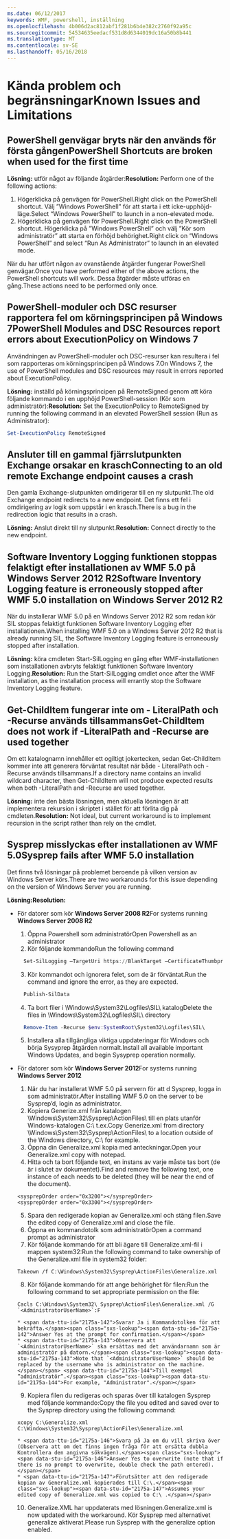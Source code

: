 ```yaml
---
ms.date: 06/12/2017
keywords: WMF, powershell, inställning
ms.openlocfilehash: 4b006d2ac812abf1f281b6b4e382c2760f92a95c
ms.sourcegitcommit: 54534635eedacf531d8d6344019dc16a50b8b441
ms.translationtype: MT
ms.contentlocale: sv-SE
ms.lasthandoff: 05/16/2018
---
```

# <a name="known-issues-and-limitations"></a><span data-ttu-id="2175a-102">Kända problem och begränsningar</span><span class="sxs-lookup"><span data-stu-id="2175a-102">Known Issues and Limitations</span></span>

<a name="powershell-shortcuts-are-broken-when-used-for-the-first-time"></a><span data-ttu-id="2175a-103">PowerShell genvägar bryts när den används för första gången</span><span class="sxs-lookup"><span data-stu-id="2175a-103">PowerShell Shortcuts are broken when used for the first time</span></span>
------------------------------------------------------------

<span data-ttu-id="2175a-104">**Lösning:** utför något av följande åtgärder:</span><span class="sxs-lookup"><span data-stu-id="2175a-104">**Resolution:** Perform one of the following actions:</span></span>

1.  <span data-ttu-id="2175a-105">Högerklicka på genvägen för PowerShell.</span><span class="sxs-lookup"><span data-stu-id="2175a-105">Right click on the PowerShell shortcut.</span></span> <span data-ttu-id="2175a-106">Välj ”Windows PowerShell” för att starta i ett icke-upphöjd-läge.</span><span class="sxs-lookup"><span data-stu-id="2175a-106">Select “Windows PowerShell” to launch in a non-elevated mode.</span></span>
2.  <span data-ttu-id="2175a-107">Högerklicka på genvägen för PowerShell.</span><span class="sxs-lookup"><span data-stu-id="2175a-107">Right click on the PowerShell shortcut.</span></span> <span data-ttu-id="2175a-108">Högerklicka på ”Windows PowerShell” och välj ”Kör som administratör” att starta en förhöjd behörighet.</span><span class="sxs-lookup"><span data-stu-id="2175a-108">Right click on “Windows PowerShell” and select “Run As Administrator” to launch in an elevated mode.</span></span>

<span data-ttu-id="2175a-109">När du har utfört någon av ovanstående åtgärder fungerar PowerShell genvägar.</span><span class="sxs-lookup"><span data-stu-id="2175a-109">Once you have performed either of the above actions, the PowerShell shortcuts will work.</span></span> <span data-ttu-id="2175a-110">Dessa åtgärder måste utföras en gång.</span><span class="sxs-lookup"><span data-stu-id="2175a-110">These actions need to be performed only once.</span></span>


<a name="powershell-modules-and-dsc-resources-report-errors-about-executionpolicy-on-windows-7"></a><span data-ttu-id="2175a-111">PowerShell-moduler och DSC resurser rapportera fel om körningsprincipen på Windows 7</span><span class="sxs-lookup"><span data-stu-id="2175a-111">PowerShell Modules and DSC Resources report errors about ExecutionPolicy on Windows 7</span></span>
-------------------------------------------------------------------------------------
<span data-ttu-id="2175a-112">Användningen av PowerShell-moduler och DSC-resurser kan resultera i fel som rapporteras om körningsprincipen på Windows 7.</span><span class="sxs-lookup"><span data-stu-id="2175a-112">On Windows 7, the use of PowerShell modules and DSC resources may result in errors reported about ExecutionPolicy.</span></span>

<span data-ttu-id="2175a-113">**Lösning:** inställd på körningsprincipen på RemoteSigned genom att köra följande kommando i en upphöjd PowerShell-session (Kör som administratör):</span><span class="sxs-lookup"><span data-stu-id="2175a-113">**Resolution:** Set the ExecutionPolicy to RemoteSigned by running the following command in an elevated PowerShell session (Run as Administrator):</span></span>

```powershell
Set-ExecutionPolicy RemoteSigned
```

<a name="connecting-to-an-old-remote-exchange-endpoint-causes-a-crash"></a><span data-ttu-id="2175a-114">Ansluter till en gammal fjärrslutpunkten Exchange orsakar en krasch</span><span class="sxs-lookup"><span data-stu-id="2175a-114">Connecting to an old remote Exchange endpoint causes a crash</span></span>
------------------------------------------------------------

<span data-ttu-id="2175a-115">Den gamla Exchange-slutpunkten omdirigerar till en ny slutpunkt.</span><span class="sxs-lookup"><span data-stu-id="2175a-115">The old Exchange endpoint redirects to a new endpoint.</span></span> <span data-ttu-id="2175a-116">Det finns ett fel i omdirigering av logik som uppstår i en krasch.</span><span class="sxs-lookup"><span data-stu-id="2175a-116">There is a bug in the redirection logic that results in a crash.</span></span>

<span data-ttu-id="2175a-117">**Lösning:** Anslut direkt till ny slutpunkt.</span><span class="sxs-lookup"><span data-stu-id="2175a-117">**Resolution:** Connect directly to the new endpoint.</span></span>


<a name="software-inventory-logging-feature-is-erroneously-stopped-after-wmf-50-installation-on-windows-server-2012-r2"></a><span data-ttu-id="2175a-118">Software Inventory Logging funktionen stoppas felaktigt efter installationen av WMF 5.0 på Windows Server 2012 R2</span><span class="sxs-lookup"><span data-stu-id="2175a-118">Software Inventory Logging feature is erroneously stopped after WMF 5.0 installation on Windows Server 2012 R2</span></span>
-------------------------------------------------------------------------------------------------------------

<span data-ttu-id="2175a-119">När du installerar WMF 5.0 på en Windows Server 2012 R2 som redan kör SIL stoppas felaktigt funktionen Software Inventory Logging efter installationen.</span><span class="sxs-lookup"><span data-stu-id="2175a-119">When installing WMF 5.0 on a Windows Server 2012 R2 that is already running SIL, the Software Inventory Logging feature is erroneously stopped after installation.</span></span>

<span data-ttu-id="2175a-120">**Lösning:** köra cmdleten Start-SilLogging en gång efter WMF-installationen som installationen avbryts felaktigt funktionen Software Inventory Logging.</span><span class="sxs-lookup"><span data-stu-id="2175a-120">**Resolution:** Run the Start-SilLogging cmdlet once after the WMF installation, as the installation process will errantly stop the Software Inventory Logging feature.</span></span>

<a name="get-childitem-does-not-work-if--literalpath-and--recurse-are-used-together"></a><span data-ttu-id="2175a-121">Get-ChildItem fungerar inte om - LiteralPath och -Recurse används tillsammans</span><span class="sxs-lookup"><span data-stu-id="2175a-121">Get-ChildItem does not work if -LiteralPath and -Recurse are used together</span></span>
--------------------------------------------------------------------------

<span data-ttu-id="2175a-122">Om ett katalognamn innehåller ett ogiltigt jokertecken, sedan Get-ChildItem kommer inte att generera förväntat resultat när både - LiteralPath och -Recurse används tillsammans.</span><span class="sxs-lookup"><span data-stu-id="2175a-122">If a directory name contains an invalid wildcard character, then Get-ChildItem will not produce expected results when both -LiteralPath and -Recurse are used together.</span></span>

<span data-ttu-id="2175a-123">**Lösning:** inte den bästa lösningen, men aktuella lösningen är att implementera rekursion i skriptet i stället för att förlita dig på cmdleten.</span><span class="sxs-lookup"><span data-stu-id="2175a-123">**Resolution:** Not ideal, but current workaround is to implement recursion in the script rather than rely on the cmdlet.</span></span>


<a name="sysprep-fails-after-wmf-50-installation"></a><span data-ttu-id="2175a-124">Sysprep misslyckas efter installationen av WMF 5.0</span><span class="sxs-lookup"><span data-stu-id="2175a-124">Sysprep fails after WMF 5.0 installation</span></span>
----------------------------------------

<span data-ttu-id="2175a-125">Det finns två lösningar på problemet beroende på vilken version av Windows Server körs.</span><span class="sxs-lookup"><span data-stu-id="2175a-125">There are two workarounds for this issue depending on the version of Windows Server you are running.</span></span>

<span data-ttu-id="2175a-126">**Lösning:**</span><span class="sxs-lookup"><span data-stu-id="2175a-126">**Resolution:**</span></span>
- <span data-ttu-id="2175a-127">För datorer som kör **Windows Server 2008 R2**</span><span class="sxs-lookup"><span data-stu-id="2175a-127">For systems running **Windows Server 2008 R2**</span></span>
  1. <span data-ttu-id="2175a-128">Öppna Powershell som administratör</span><span class="sxs-lookup"><span data-stu-id="2175a-128">Open Powershell as an administrator</span></span>
  2. <span data-ttu-id="2175a-129">Kör följande kommando</span><span class="sxs-lookup"><span data-stu-id="2175a-129">Run the following command</span></span>

  ```powershell
    Set-SilLogging –TargetUri https://BlankTarget –CertificateThumbprint 0123456789
  ```
  3. <span data-ttu-id="2175a-130">Kör kommandot och ignorera felet, som de är förväntat.</span><span class="sxs-lookup"><span data-stu-id="2175a-130">Run the command and ignore the error, as they are expected.</span></span>

  ```powershell
    Publish-SilData
   ```
  4. <span data-ttu-id="2175a-131">Ta bort filer i \Windows\System32\Logfiles\SIL\ katalog</span><span class="sxs-lookup"><span data-stu-id="2175a-131">Delete the files in  \Windows\System32\Logfiles\SIL\ directory</span></span>

  ```powershell
    Remove-Item -Recurse $env:SystemRoot\System32\Logfiles\SIL\
  ```
  5. <span data-ttu-id="2175a-132">Installera alla tillgängliga viktiga uppdateringar för Windows och börja Sysyprep åtgärden normalt.</span><span class="sxs-lookup"><span data-stu-id="2175a-132">Install all available important Windows Updates, and begin Sysyprep operation normally.</span></span>

- <span data-ttu-id="2175a-133">För datorer som kör **Windows Server 2012**</span><span class="sxs-lookup"><span data-stu-id="2175a-133">For systems running **Windows Server 2012**</span></span>
  1.    <span data-ttu-id="2175a-134">När du har installerat WMF 5.0 på servern för att d Sysprep, logga in som administratör.</span><span class="sxs-lookup"><span data-stu-id="2175a-134">After installing WMF 5.0 on the server to be Sysprep’d, login as administrator.</span></span>
  2.    <span data-ttu-id="2175a-135">Kopiera Generize.xml från katalogen \Windows\System32\Sysprep\ActionFiles\ till en plats utanför Windows-katalogen C:\ t.ex.</span><span class="sxs-lookup"><span data-stu-id="2175a-135">Copy Generize.xml from directory \Windows\System32\Sysprep\ActionFiles\ to a location outside of the Windows directory, C:\ for example.</span></span>
  3.    <span data-ttu-id="2175a-136">Öppna din Generalize.xml kopia med anteckningar.</span><span class="sxs-lookup"><span data-stu-id="2175a-136">Open your Generalize.xml copy with notepad.</span></span>
  4.    <span data-ttu-id="2175a-137">Hitta och ta bort följande text, en instans av varje måste tas bort (de är i slutet av dokumentet).</span><span class="sxs-lookup"><span data-stu-id="2175a-137">Find and remove the following text, one instance of each needs to be deleted (they will be near the end of the document).</span></span>

    ```
    <sysprepOrder order="0x3200"></sysprepOrder>
    <sysprepOrder order="0x3300"></sysprepOrder>
    ```

  5.    <span data-ttu-id="2175a-138">Spara den redigerade kopian av Generalize.xml och stäng filen.</span><span class="sxs-lookup"><span data-stu-id="2175a-138">Save the edited copy of Generalize.xml and close the file.</span></span>
  6.    <span data-ttu-id="2175a-139">Öppna en kommandotolk som administratör</span><span class="sxs-lookup"><span data-stu-id="2175a-139">Open a command prompt as administrator</span></span>
  7.    <span data-ttu-id="2175a-140">Kör följande kommando för att bli ägare till Generalize.xml-fil i mappen system32:</span><span class="sxs-lookup"><span data-stu-id="2175a-140">Run the following command to take ownership of the Generalize.xml file in system32 folder:</span></span>

    ```
    Takeown /f C:\Windows\System32\Sysprep\ActionFiles\Generalize.xml
    ```

  8.    <span data-ttu-id="2175a-141">Kör följande kommando för att ange behörighet för filen:</span><span class="sxs-lookup"><span data-stu-id="2175a-141">Run the following command to set appropriate permission on the file:</span></span>

    ```
    Cacls C:\Windows\System32\ Sysprep\ActionFiles\Generalize.xml /G `<AdministratorUserName>`:F
    ```
      * <span data-ttu-id="2175a-142">Svarar Ja i Kommandotolken för att bekräfta.</span><span class="sxs-lookup"><span data-stu-id="2175a-142">Answer Yes at the prompt for confirmation.</span></span>
      * <span data-ttu-id="2175a-143">Observera att `<AdministratorUserName>` ska ersättas med det användarnamn som är administratör på datorn.</span><span class="sxs-lookup"><span data-stu-id="2175a-143">Note that `<AdministratorUserName>` should be replaced by the username who is administrator on the machine.</span></span> <span data-ttu-id="2175a-144">Till exempel ”administratör”.</span><span class="sxs-lookup"><span data-stu-id="2175a-144">For example, "Administrator".</span></span>

  9.    <span data-ttu-id="2175a-145">Kopiera filen du redigeras och sparas över till katalogen Sysprep med följande kommando:</span><span class="sxs-lookup"><span data-stu-id="2175a-145">Copy the file you edited and saved over to the Sysprep directory using the following command:</span></span>

    ```
    xcopy C:\Generalize.xml C:\Windows\System32\Sysprep\ActionFiles\Generalize.xml
    ```
      * <span data-ttu-id="2175a-146">Svara på Ja om du vill skriva över (Observera att om det finns ingen fråga för att ersätta dubbla Kontrollera den angivna sökvägen).</span><span class="sxs-lookup"><span data-stu-id="2175a-146">Answer Yes to overwrite (note that if there is no prompt to overwrite, double check the path entered).</span></span>
      * <span data-ttu-id="2175a-147">Förutsätter att den redigerade kopian av Generalize.xml kopierades till C:\.</span><span class="sxs-lookup"><span data-stu-id="2175a-147">Assumes your edited copy of Generalize.xml was copied to C:\ .</span></span>

  10.   <span data-ttu-id="2175a-148">Generalize.XML har uppdaterats med lösningen.</span><span class="sxs-lookup"><span data-stu-id="2175a-148">Generalize.xml is now updated with the workaround.</span></span> <span data-ttu-id="2175a-149">Kör Sysprep med alternativet generalize aktiverat.</span><span class="sxs-lookup"><span data-stu-id="2175a-149">Please run Sysprep with the generalize option enabled.</span></span>
